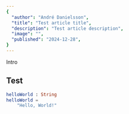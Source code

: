 ```yaml
---
{
  "author": "André Danielsson",
  "title": "Test article title",
  "description": "Test article description",
  "image": "",
  "published": "2024-12-28",
}
---
```


Intro

## Test

```elm
helloWorld : String
helloWorld =
    "Hello, World!"
```
